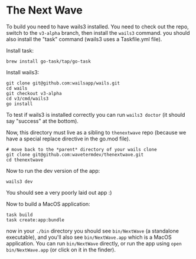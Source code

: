 # The Next Wave

To build you need to have wails3 installed. You need to check out the repo, switch to the `v3-alpha` branch, then install the `wails3` command. you should also install the "task" command (wails3 uses a Taskfile.yml file).

Install task:

```
brew install go-task/tap/go-task
```

Install wails3:

```
git clone git@github.com:wailsapp/wails.git
cd wails
git checkout v3-alpha
cd v3/cmd/wails3
go install
```

To test if wails3 is installed correctly you can run `wails3 doctor` (it should say "success" at the bottom).

Now, this directory must live as a sibling to `thenextwave` repo (because we have a special replace directive in the go.mod file).

```
# move back to the *parent* directory of your wails clone
git clone git@github.com:wavetermdev/thenextwave.git
cd thenextwave
```

Now to run the dev version of the app:

```
wails3 dev
```

You should see a very poorly laid out app :)

Now to build a MacOS application:

```
task build
task create:app:bundle
```

now in your `./bin` directory you should see `bin/NextWave` (a standalone executable), and you'll also see `bin/NextWave.app` which is a MacOS application. You can run `bin/NextWave` directly, or run the app using `open bin/NextWave.app` (or click on it in the finder).
